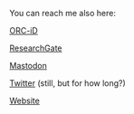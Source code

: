 You can reach me also here:

<a rel="me" href="https://orcid.org/0000-0002-9050-9040">ORC-iD</a>

<a rel="me" href="https://www.researchgate.net/profile/Simon-Kern-4">ResearchGate</a>

<a rel="me" href="https://fediscience.org/@skjerns">Mastodon</a>

<a rel="me" href="https://twitter.com/skjerns">Twitter</a> (still, but for how long?)

<a rel="me" href="https://skjerns.de">Website</a>

